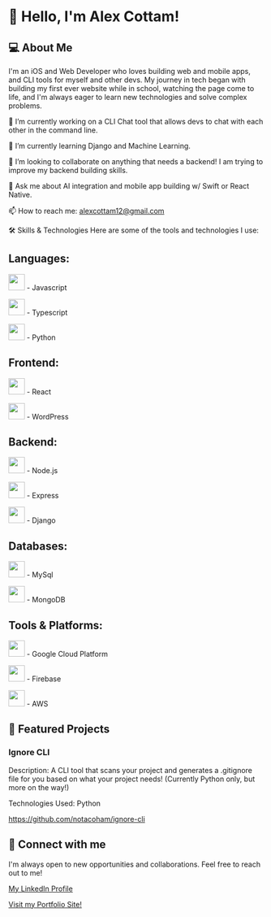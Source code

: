 # 👋 Hello, I'm Alex Cottam!
## 💻 About Me
I'm an iOS and Web Developer who loves building web and mobile apps, and CLI tools for myself and other devs. My journey in tech began with building my first ever website while in school, watching the page come to life, and I'm always eager to learn new technologies and solve complex problems.

🔭 I’m currently working on a CLI Chat tool that allows devs to chat with each other in the command line.

🌱 I’m currently learning Django and Machine Learning.

👯 I’m looking to collaborate on anything that needs a backend! I am trying to improve my backend building skills.

💬 Ask me about AI integration and mobile app building w/ Swift or React Native.

📫 How to reach me: alexcottam12@gmail.com

🛠️ Skills & Technologies
Here are some of the tools and technologies I use:

## Languages:

<img src="https://cdn.jsdelivr.net/gh/devicons/devicon@latest/icons/javascript/javascript-original.svg" style="width: 32px; height: 32px" /> - Javascript

<img src="https://cdn.jsdelivr.net/gh/devicons/devicon@latest/icons/typescript/typescript-original.svg" style="width: 32px; height: 32px" /> - Typescript

<img src="https://cdn.jsdelivr.net/gh/devicons/devicon@latest/icons/python/python-original.svg" style="width: 32px; height: 32px" /> - Python

## Frontend:

<img src="https://cdn.jsdelivr.net/gh/devicons/devicon@latest/icons/react/react-original.svg" style="width: 32px; height: 32px" /> - React

<img src="https://cdn.jsdelivr.net/gh/devicons/devicon@latest/icons/wordpress/wordpress-plain.svg" style="width: 32px; height: 32px" /> - WordPress

## Backend:

<img src="https://cdn.jsdelivr.net/gh/devicons/devicon@latest/icons/nodejs/nodejs-original-wordmark.svg" style="width: 32px; height: 32px" /> - Node.js

<img src="https://cdn.jsdelivr.net/gh/devicons/devicon@latest/icons/express/express-original.svg" style="width: 32px; height: 32px" /> - Express

<img src="https://cdn.jsdelivr.net/gh/devicons/devicon@latest/icons/django/django-plain.svg" style="width: 32px; height: 32px" /> - Django

## Databases:

<img src="https://cdn.jsdelivr.net/gh/devicons/devicon@latest/icons/mysql/mysql-original.svg" style="width: 32px; height: 32px" /> - MySql

<img src="https://cdn.jsdelivr.net/gh/devicons/devicon@latest/icons/mongodb/mongodb-original.svg" style="width: 32px; height: 32px" /> - MongoDB

## Tools & Platforms:

<img src="https://cdn.jsdelivr.net/gh/devicons/devicon@latest/icons/googlecloud/googlecloud-original.svg" style="width: 32px; height: 32px" /> - Google Cloud Platform

<img src="https://cdn.jsdelivr.net/gh/devicons/devicon@latest/icons/firebase/firebase-original.svg" style="width: 32px; height: 32px" /> - Firebase

<img src="https://cdn.jsdelivr.net/gh/devicons/devicon@latest/icons/amazonwebservices/amazonwebservices-original-wordmark.svg" style="width: 32px; height: 32px" /> - AWS

## 🚀 Featured Projects
### Ignore CLI

Description: A CLI tool that scans your project and generates a .gitignore file for you based on what your project needs! (Currently Python only, but more on the way!)

Technologies Used: Python

https://github.com/notacoham/ignore-cli

## 🤝 Connect with me
I'm always open to new opportunities and collaborations. Feel free to reach out to me!

[My LinkedIn Profile](https://www.linkedin.com/in/alex-jinoo-cottam)
          
[Visit my Portfolio Site!](https://www.alexcottam.com)
